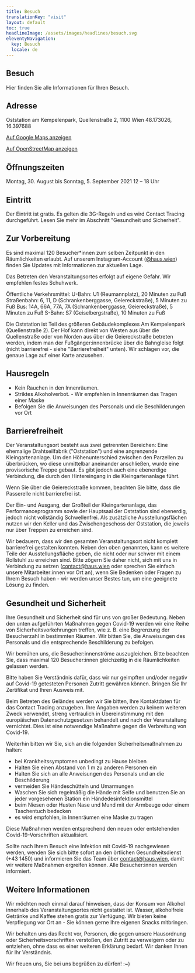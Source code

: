 ```yaml
---
title: Besuch
translationKey: "visit"
layout: default
toc: true
headlineImage: /assets/images/headlines/besuch.svg
eleventyNavigation:
  key: Besuch
  locale: de
---
```


## Besuch

Hier finden Sie alle Informationen für Ihren Besuch.

## Adresse
Oststation am Kempelenpark, Quellenstraße 2, 1100 Wien
48.173026, 16.397688

[Auf Google Maps anzeigen](https://www.google.com/maps/place/Oststation+am+Kempelenpark/@48.1729214,16.3959713,17z/data=!3m1!4b1!4m5!3m4!1s0x476da9cea2155d9f:0xdb561e37cd754e6!8m2!3d48.1729214!4d16.39816?hl=de-AT)

[Auf OpenStreetMap anzeigen](https://www.openstreetmap.org/note/2802863#map=18)

## Öffnungszeiten
Montag, 30. August bis Sonntag, 5. September 2021 
12 – 18 Uhr

## Eintritt
Der Eintritt ist gratis. 
Es gelten die 3G-Regeln und es wird Contact Tracing durchgeführt. Lesen Sie mehr im Abschnitt "Gesundheit und Sicherheit".

## Zur Vorbereitung
Es sind maximal 120 Besucher*innen zum selben Zeitpunkt in den Räumlichkeiten erlaubt. Auf unserem Instagram-Account ([@haus.wien](https://www.instagram.com/haus.wien/)) finden Sie Updates mit Informationen zur aktuellen Lage. 

Das Betreten den Veranstaltungsortes erfolgt auf eigene Gefahr. Wir empfehlen festes Schuhwerk. 

Öffentliche Verkehrsmittel:
U-Bahn: U1 (Reumannplatz), 20 Minuten zu Fuß
Straßenbahn: 6, 11, D (Schrankenberggasse, Geiereckstraße), 5 Minuten zu Fuß
Bus: 14A, 66A, 77A, 7A (Schrankenberggasse, Geiereckstraße), 5 Minuten zu Fuß
S-Bahn: S7 (Geiselbergstraße), 10 Minuten zu Fuß

Die Oststation ist Teil des größeren Gebäudekomplexes Am Kempelenpark (Quellenstraße 2). Der Hof kann direkt von Westen aus über die Quellenstraße oder von Norden aus über die Geiereckstraße betreten werden, indem man der Fußgänger:innenbrücke über die Bahngleise folgt (nicht barrierefrei - siehe "Barrierefreiheit" unten). Wir schlagen vor, die genaue Lage auf einer Karte anzusehen.

## Hausregeln
- Kein Rauchen in den Innenräumen.
- Striktes Alkoholverbot.
- Wir empfehlen in Innenräumen das Tragen einer Maske
- Befolgen Sie die Anweisungen des Personals und die Beschilderungen vor Ort
  
## Barrierefreiheit
Der Veranstaltungsort besteht aus zwei getrennten Bereichen: Eine ehemalige Drahtseilfabrik ("Oststation") und eine angrenzende Kleingartenanlage. Um den Höhenunterschied zwischen den Parzellen zu überbrücken, wo diese unmittelbar aneinander anschließen, wurde eine provisorische Treppe gebaut. Es gibt jedoch auch eine ebenerdige Verbindung, die durch den Hintereingang in die Kleingartenanlage führt. 

Wenn Sie über die Geiereckstraße kommen, beachten Sie bitte, dass die Passerelle nicht barrierefrei ist.

Der Ein- und Ausgang, der Großteil der Kleingartenanlage, das Performanceprogramm sowie der Hauptsaal der Oststation sind ebenerdig, jedoch nicht vollständig Schwellenfrei. Als zusätzliche Ausstellungsflächen nutzen wir den Keller und das Zwischengeschoss der Oststation, die jeweils nur über Treppen zu erreichen sind.

Wir bedauern, dass wir den gesamten Veranstaltungsort nicht komplett barrierefrei gestalten konnten. Neben den oben genannten, kann es weitere Teile der Ausstellungsfläche geben, die nicht oder nur schwer mit einem Rollstuhl zu erreichen sind. Bitte zögern Sie daher nicht, sich mit uns in Verbindung zu setzen (contact@haus.wien oder sprechen Sie einfach unsere Mitarbeiter:innen vor Ort an), wenn Sie Bedenken oder Fragen zu Ihrem Besuch haben - wir werden unser Bestes tun, um eine geeignete Lösung zu finden.

## Gesundheit und Sicherheit

Ihre Gesundheit und Sicherheit sind für uns von großer Bedeutung. Neben den unten aufgeführten Maßnahmen gegen Covid-19 werden wir eine Reihe von Sicherheitsvorkehrungen treffen, wie z. B. eine Begrenzung der Besucherzahl in bestimmten Räumen. Wir bitten Sie, die Anweisungen des Personals und die entsprechende Beschilderung zu befolgen.

Wir bemühen uns, die Besucher:innenströme auszugleichen. Bitte beachten Sie, dass maximal 120 Besucher:innen gleichzeitig in die Räumlichkeiten gelassen werden.

Bitte haben Sie Verständnis dafür, dass wir nur geimpften und/oder negativ auf Covid-19 getesteten Personen Zutritt gewähren können. Bringen Sie Ihr Zertifikat und Ihren Ausweis mit.

Beim Betreten des Geländes werden wir Sie bitten, Ihre Kontaktdaten für das Contact Tracing anzugeben. Ihre Angaben werden zu keinem weiteren Zweck verwendet, streng vertraulich in Übereinstimmung mit den europäischen Datenschutzgesetzen behandelt und nach der Veranstaltung vernichtet. Dies ist eine notwendige Maßnahme gegen die Verbreitung von Covid-19.

Weiterhin bitten wir Sie, sich an die folgenden Sicherheitsmaßnahmen zu halten:

- bei Krankheitssymptomen unbedingt zu Hause bleiben
- Halten Sie einen Abstand von 1 m zu anderen Personen ein
- Halten Sie sich an alle Anweisungen des Personals und an die Beschilderung
- vermeiden Sie Händeschütteln und Umarmungen
- Waschen Sie sich regelmäßig die Hände mit Seife und benutzen Sie an jeder vorgesehenen Station ein Händedesinfektionsmittel
- beim Niesen oder Husten Nase und Mund mit der Armbeuge oder einem Taschentuch bedecken
- es wird empfohlen, in Innenräumen eine Maske zu tragen

Diese Maßnahmen werden entsprechend den neuen oder entstehenden Covid-19-Vorschriften aktualisiert.

Sollte nach Ihrem Besuch eine Infektion mit Covid-19 nachgewiesen werden, wenden Sie sich bitte sofort an den örtlichen Gesundheitsdienst (+43 1450) und informieren Sie das Team über contact@haus.wien, damit wir weitere Maßnahmen ergreifen können. Alle Besucher:innen werden informiert.

## Weitere Informationen
Wir möchten noch einmal darauf hinweisen, dass der Konsum von Alkohol innerhalb des Veranstaltungsortes nicht gestattet ist. Wasser, alkoholfreie Getränke und Kaffee stehen gratis zur Verfügung. Wir bieten keine Verpflegung vor Ort an - Sie können gerne Ihre eigenen Snacks mitbringen.

Wir behalten uns das Recht vor, Personen, die gegen unsere Hausordnung oder Sicherheitsvorschriften verstoßen, den Zutritt zu verweigern oder zu entziehen, ohne dass es einer weiteren Erklärung bedarf. Wir danken Ihnen für Ihr Verständnis.

Wir freuen uns, Sie bei uns begrüßen zu dürfen! :~)
